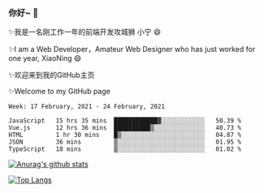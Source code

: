 ### 你好~  👋

✨我是一名刚工作一年的前端开发攻城狮 小宁 😄

✨I am a Web Developer，Amateur Web Designer who has just worked for one year, XiaoNing 😄

✨欢迎来到我的GitHub主页

✨Welcome to my GitHub page
<!--
**7148505/7148505** is a ✨ _special_ ✨ repository because its `README.md` (this file) appears on your GitHub profile.

Here are some ideas to get you started:

- 🔭 I’m currently working on ...
- 🌱 I’m currently learning ...
- 👯 I’m looking to collaborate on ...
- 🤔 I’m looking for help with ...
- 💬 Ask me about ...
- 📫 How to reach me: ...
- 😄 Pronouns: ...
- ⚡ Fun fact: ...
-->

<!--START_SECTION:waka-->
```text
Week: 17 February, 2021 - 24 February, 2021

JavaScript   15 hrs 35 mins  ████████████▓░░░░░░░░░░░░   50.39 % 
Vue.js       12 hrs 36 mins  ██████████▒░░░░░░░░░░░░░░   40.73 % 
HTML         1 hr 30 mins    █▒░░░░░░░░░░░░░░░░░░░░░░░   04.87 % 
JSON         36 mins         ▒░░░░░░░░░░░░░░░░░░░░░░░░   01.95 % 
TypeScript   18 mins         ▒░░░░░░░░░░░░░░░░░░░░░░░░   01.02 % 
```
<!--END_SECTION:waka-->

[![Anurag's github stats](https://github-readme-stats.vercel.app/api?username=littleCareless)](https://github.com/anuraghazra/github-readme-stats)

[![Top Langs](https://github-readme-stats.vercel.app/api/top-langs/?username=littleCareless&layout=compact)](https://github.com/anuraghazra/github-readme-stats)
